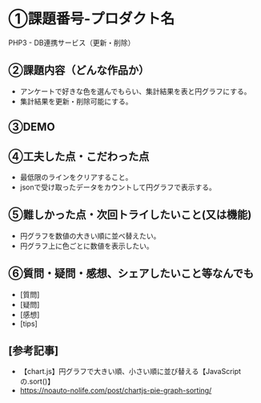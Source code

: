 # ①課題番号-プロダクト名
PHP3 - DB連携サービス（更新・削除）
## ②課題内容（どんな作品か）
- アンケートで好きな色を選んでもらい、集計結果を表と円グラフにする。
- 集計結果を更新・削除可能にする。
## ③DEMO

## ④工夫した点・こだわった点
- 最低限のラインをクリアすること。
- jsonで受け取ったデータをカウントして円グラフで表示する。
## ⑤難しかった点・次回トライしたいこと(又は機能)
- 円グラフを数値の大きい順に並べ替えたい。
- 円グラフ上に色ごとに数値を表示したい。
## ⑥質問・疑問・感想、シェアしたいこと等なんでも
- [質問] 
- [疑問]
- [感想] 
- [tips] 
## [参考記事]
- 【chart.js】円グラフで大きい順、小さい順に並び替える【JavaScriptの.sort()】
- https://noauto-nolife.com/post/chartjs-pie-graph-sorting/
